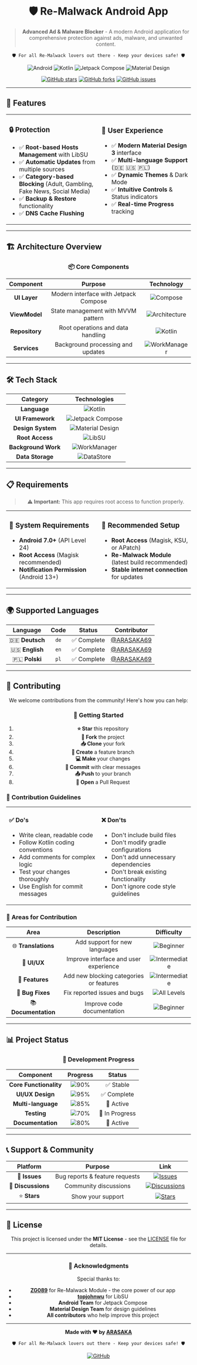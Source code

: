 <div align="center">

# 🛡️ Re-Malwack Android App

> **Advanced Ad & Malware Blocker** - A modern Android application for comprehensive protection against ads, malware, and unwanted content.

```
🛡️ For all Re-Malwack lovers out there - Keep your devices safe! 🛡️
```

</div>

<div align="center">

![Android](https://img.shields.io/badge/Android-7.0+-3DDC84?style=for-the-badge&logo=android&logoColor=white)
![Kotlin](https://img.shields.io/badge/Kotlin-100%25-7F52FF?style=for-the-badge&logo=kotlin&logoColor=white)
![Jetpack Compose](https://img.shields.io/badge/Jetpack%20Compose-4285F4?style=for-the-badge&logo=jetpackcompose&logoColor=white)
![Material Design](https://img.shields.io/badge/Material%20Design%203-757575?style=for-the-badge&logo=materialdesign&logoColor=white)

[![GitHub stars](https://img.shields.io/github/stars/ARASAKA69/Re-Malwack-Application?style=social)](https://github.com/ARASAKA69/Re-Malwack-Application/stargazers)
[![GitHub forks](https://img.shields.io/github/forks/ARASAKA69/Re-Malwack-Application?style=social)](https://github.com/ARASAKA69/Re-Malwack-Application/network/members)
[![GitHub issues](https://img.shields.io/github/issues/ARASAKA69/Re-Malwack-Application)](https://github.com/ARASAKA69/Re-Malwack-Application/issues)

</div>

---

## 📱 Features

<div align="center">

<table>
<tr>
<td width="50%">

### 🔒 **Protection**
- ✅ **Root-based Hosts Management** with LibSU
- ✅ **Automatic Updates** from multiple sources
- ✅ **Category-based Blocking** (Adult, Gambling, Fake News, Social Media)
- ✅ **Backup & Restore** functionality
- ✅ **DNS Cache Flushing**

</td>
<td width="50%">

### 🎨 **User Experience**
- ✅ **Modern Material Design 3** interface
- ✅ **Multi-language Support** (🇩🇪 🇺🇸 🇵🇱)
- ✅ **Dynamic Themes** & Dark Mode
- ✅ **Intuitive Controls** & Status indicators
- ✅ **Real-time Progress** tracking

</td>
</tr>
</table>

</div>

---

## 🏗️ **Architecture Overview**

<div align="center">

### 📦 **Core Components**

| Component | Purpose | Technology |
|:---------:|:-------:|:----------:|
| **UI Layer** | Modern interface with Jetpack Compose | ![Compose](https://img.shields.io/badge/-Compose-4285F4?style=flat-square&logo=jetpackcompose) |
| **ViewModel** | State management with MVVM pattern | ![Architecture](https://img.shields.io/badge/-Architecture-34A853?style=flat-square&logo=android) |
| **Repository** | Root operations and data handling | ![Kotlin](https://img.shields.io/badge/-Kotlin-7F52FF?style=flat-square&logo=kotlin) |
| **Services** | Background processing and updates | ![WorkManager](https://img.shields.io/badge/-WorkManager-FF6F00?style=flat-square&logo=android) |

</div>

---

## 🛠️ **Tech Stack**

<div align="center">

| **Category** | **Technologies** |
|:------------:|:----------------:|
| **Language** | ![Kotlin](https://img.shields.io/badge/Kotlin-7F52FF?style=for-the-badge&logo=kotlin&logoColor=white) |
| **UI Framework** | ![Jetpack Compose](https://img.shields.io/badge/Jetpack%20Compose-4285F4?style=for-the-badge&logo=jetpackcompose&logoColor=white) |
| **Design System** | ![Material Design](https://img.shields.io/badge/Material%20Design%203-757575?style=for-the-badge&logo=materialdesign&logoColor=white) |
| **Root Access** | ![LibSU](https://img.shields.io/badge/LibSU-FF5722?style=for-the-badge&logo=android&logoColor=white) |
| **Background Work** | ![WorkManager](https://img.shields.io/badge/WorkManager-FF6F00?style=for-the-badge&logo=android&logoColor=white) |
| **Data Storage** | ![DataStore](https://img.shields.io/badge/DataStore-009688?style=for-the-badge&logo=android&logoColor=white) |

</div>

---

## 📋 **Requirements**

<div align="center">

> **⚠️ Important:** This app requires root access to function properly.

<table>
<tr>
<td width="50%">

### 📱 **System Requirements**
- **Android 7.0+** (API Level 24)
- **Root Access** (Magisk recommended)
- **Notification Permission** (Android 13+)

</td>
<td width="50%">

### 🔧 **Recommended Setup**
- **Root Access** (Magisk, KSU, or APatch)
- **Re-Malwack Module** (latest build recommended)
- **Stable internet connection** for updates

</td>
</tr>
</table>

</div>

---

## 🌍 **Supported Languages**

<div align="center">

| Language | Code | Status | Contributor |
|:--------:|:----:|:------:|:-----------:|
| 🇩🇪 **Deutsch** | `de` | ✅ Complete | [@ARASAKA69](https://github.com/ARASAKA69) |
| 🇺🇸 **English** | `en` | ✅ Complete | [@ARASAKA69](https://github.com/ARASAKA69) |
| 🇵🇱 **Polski** | `pl` | ✅ Complete | [@ARASAKA69](https://github.com/ARASAKA69) |

</div>

---

## 🤝 **Contributing**

<div align="center">

We welcome contributions from the community! Here's how you can help:

### 🚀 **Getting Started**

1. **⭐ Star** this repository
2. **🍴 Fork** the project
3. **📥 Clone** your fork
4. **🌿 Create** a feature branch
5. **💻 Make** your changes
6. **📝 Commit** with clear messages
7. **📤 Push** to your branch
8. **🔄 Open** a Pull Request

</div>

### 📝 **Contribution Guidelines**

<div align="center">

<table>
<tr>
<td width="50%">

#### ✅ **Do's**
- Write clean, readable code
- Follow Kotlin coding conventions
- Add comments for complex logic
- Test your changes thoroughly
- Use English for commit messages

</td>
<td width="50%">

#### ❌ **Don'ts**
- Don't include build files
- Don't modify gradle configurations
- Don't add unnecessary dependencies
- Don't break existing functionality
- Don't ignore code style guidelines

</td>
</tr>
</table>

</div>

### 🎯 **Areas for Contribution**

<div align="center">

| Area | Description | Difficulty |
|:----:|:-----------:|:----------:|
| 🌐 **Translations** | Add support for new languages | ![Beginner](https://img.shields.io/badge/-Beginner-green) |
| 🎨 **UI/UX** | Improve interface and user experience | ![Intermediate](https://img.shields.io/badge/-Intermediate-yellow) |
| 🔧 **Features** | Add new blocking categories or features | ![Intermediate](https://img.shields.io/badge/-Intermediate-yellow) |
| 🐛 **Bug Fixes** | Fix reported issues and bugs | ![All Levels](https://img.shields.io/badge/-All%20Levels-blue) |
| 📚 **Documentation** | Improve code documentation | ![Beginner](https://img.shields.io/badge/-Beginner-green) |

</div>

---

## 📊 **Project Status**

<div align="center">

### 🎯 **Development Progress**

| Component | Progress | Status |
|:---------:|:--------:|:------:|
| **Core Functionality** | ![90%](https://img.shields.io/badge/Progress-90%25-brightgreen?style=flat-square) | ✅ Stable |
| **UI/UX Design** | ![95%](https://img.shields.io/badge/Progress-95%25-brightgreen?style=flat-square) | ✅ Complete |
| **Multi-language** | ![85%](https://img.shields.io/badge/Progress-85%25-green?style=flat-square) | 🔄 Active |
| **Testing** | ![70%](https://img.shields.io/badge/Progress-70%25-yellow?style=flat-square) | 🔄 In Progress |
| **Documentation** | ![80%](https://img.shields.io/badge/Progress-80%25-green?style=flat-square) | 🔄 Active |

</div>

---

## 📞 **Support & Community**

<div align="center">

| Platform | Purpose | Link |
|:--------:|:-------:|:----:|
| 🐛 **Issues** | Bug reports & feature requests | [![Issues](https://img.shields.io/badge/GitHub-Issues-red?style=for-the-badge&logo=github)](https://github.com/ARASAKA69/Re-Malwack-Application/issues) |
| 💬 **Discussions** | Community discussions | [![Discussions](https://img.shields.io/badge/GitHub-Discussions-blue?style=for-the-badge&logo=github)](https://github.com/ARASAKA69/Re-Malwack-Application/discussions) |
| ⭐ **Stars** | Show your support | [![Stars](https://img.shields.io/badge/GitHub-Stars-yellow?style=for-the-badge&logo=github)](https://github.com/ARASAKA69/Re-Malwack-Application/stargazers) |

</div>

---

## 📄 **License**

<div align="center">

This project is licensed under the **MIT License** - see the [LICENSE](LICENSE) file for details.

</div>

---

<div align="center">

### 🙏 **Acknowledgments**

Special thanks to:
- **[ZG089](https://github.com/ZG089)** for Re-Malwack Module - the core power of our app
- **[topjohnwu](https://github.com/topjohnwu)** for LibSU
- **Android Team** for Jetpack Compose
- **Material Design Team** for design guidelines
- **All contributors** who help improve this project

---

**Made with ❤️ by [ARASAKA](https://github.com/ARASAKA69)**

```
🛡️ For all Re-Malwack lovers out there - Keep your devices safe! 🛡️
```

[![GitHub](https://img.shields.io/badge/GitHub-ARASAKA69-181717?style=for-the-badge&logo=github)](https://github.com/ARASAKA69)

</div> 